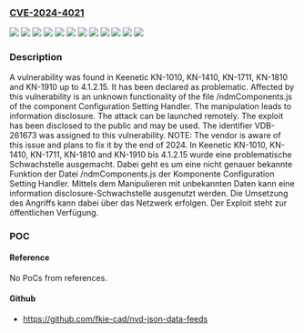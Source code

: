 ### [CVE-2024-4021](https://cve.mitre.org/cgi-bin/cvename.cgi?name=CVE-2024-4021)
![](https://img.shields.io/static/v1?label=Product&message=KN-1010&color=blue)
![](https://img.shields.io/static/v1?label=Product&message=KN-1410&color=blue)
![](https://img.shields.io/static/v1?label=Product&message=KN-1711&color=blue)
![](https://img.shields.io/static/v1?label=Product&message=KN-1810&color=blue)
![](https://img.shields.io/static/v1?label=Product&message=KN-1910&color=blue)
![](https://img.shields.io/static/v1?label=Version&message=1.6.49%20&color=brightgreen)
![](https://img.shields.io/static/v1?label=Version&message=3.5.68%20&color=brightgreen)
![](https://img.shields.io/static/v1?label=Version&message=3.7.77%20&color=brightgreen)
![](https://img.shields.io/static/v1?label=Version&message=4.0.2.215%20&color=brightgreen)
![](https://img.shields.io/static/v1?label=Version&message=4.1.2.14%20&color=brightgreen)
![](https://img.shields.io/static/v1?label=Version&message=4.1.2.15%20&color=brightgreen)
![](https://img.shields.io/static/v1?label=Vulnerability&message=CWE-200%20Information%20Disclosure&color=brightgreen)

### Description

A vulnerability was found in Keenetic KN-1010, KN-1410, KN-1711, KN-1810 and KN-1910 up to 4.1.2.15. It has been declared as problematic. Affected by this vulnerability is an unknown functionality of the file /ndmComponents.js of the component Configuration Setting Handler. The manipulation leads to information disclosure. The attack can be launched remotely. The exploit has been disclosed to the public and may be used. The identifier VDB-261673 was assigned to this vulnerability. NOTE: The vendor is aware of this issue and plans to fix it by the end of 2024.
In Keenetic KN-1010, KN-1410, KN-1711, KN-1810 and KN-1910 bis 4.1.2.15 wurde eine problematische Schwachstelle ausgemacht. Dabei geht es um eine nicht genauer bekannte Funktion der Datei /ndmComponents.js der Komponente Configuration Setting Handler. Mittels dem Manipulieren mit unbekannten Daten kann eine information disclosure-Schwachstelle ausgenutzt werden. Die Umsetzung des Angriffs kann dabei über das Netzwerk erfolgen. Der Exploit steht zur öffentlichen Verfügung.

### POC

#### Reference
No PoCs from references.

#### Github
- https://github.com/fkie-cad/nvd-json-data-feeds


